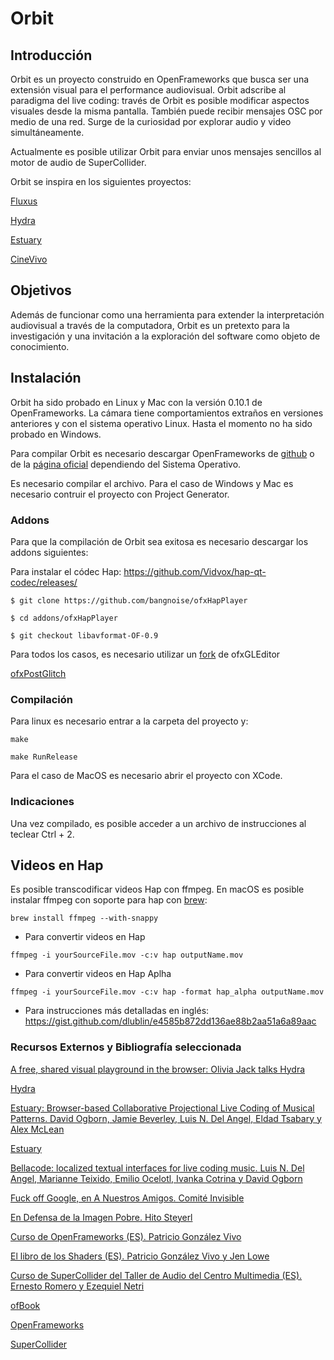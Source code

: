 # Orbit

## Introducción 

Orbit es un proyecto construido en OpenFrameworks que busca ser una extensión visual para el performance audiovisual. Orbit adscribe al paradigma del live coding: través de Orbit es posible modificar aspectos visuales desde la misma pantalla. También puede recibir mensajes OSC por medio de una red. Surge de la curiosidad por explorar audio y video simultáneamente. 

Actualmente es posible utilizar Orbit para enviar unos mensajes sencillos al motor de audio de SuperCollider. 

Orbit se inspira en los siguientes proyectos: 

[Fluxus](http://www.pawfal.org/fluxus)

[Hydra](https://github.com/ojack/hydra) 

[Estuary](https://github.com/dktr0/estuary) 

[CineVivo](https://github.com/essteban/CineVivo)

## Objetivos

Además de funcionar como una herramienta para extender la interpretación audiovisual a través de la computadora, Orbit es un pretexto para la investigación y una invitación a la exploración del software como objeto de conocimiento. 

## Instalación

Orbit ha sido probado en Linux y Mac con la versión 0.10.1 de OpenFrameworks. La cámara tiene comportamientos extraños en versiones anteriores y con el sistema operativo Linux. Hasta el momento no ha sido probado en Windows.

Para compilar Orbit es necesario descargar OpenFrameworks de [github](https://github.com/openframeworks/openFrameworks) o de la [página oficial](https://openframeworks.cc/download/) dependiendo del Sistema Operativo.

Es necesario compilar el archivo. Para el caso de Windows y Mac es necesario contruir el proyecto con Project Generator. 

### Addons

Para que la compilación de Orbit sea exitosa es necesario descargar los addons siguientes: 

Para instalar el códec Hap: https://github.com/Vidvox/hap-qt-codec/releases/

`$ git clone https://github.com/bangnoise/ofxHapPlayer`

`$ cd addons/ofxHapPlayer`

`$ git checkout libavformat-OF-0.9`

Para todos los casos, es necesario utilizar un [fork](https://github.com/bolkaaa/ofxGLEditor) de ofxGLEditor

[ofxPostGlitch](https://github.com/maxillacult/ofxPostGlitch)

### Compilación

Para linux es necesario entrar a la carpeta del proyecto y: 

`make`

`make RunRelease`

Para el caso de MacOS es necesario abrir el proyecto con XCode. 

### Indicaciones

Una vez compilado, es posible acceder a un archivo de instrucciones al teclear Ctrl + 2. 

## Videos en Hap

Es posible transcodificar videos Hap con ffmpeg. En macOS es posible instalar ffmpeg con soporte para hap con [brew](https://brew.sh/index_es):

`brew install ffmpeg --with-snappy`

* Para convertir videos en Hap

`ffmpeg -i yourSourceFile.mov -c:v hap outputName.mov`

* Para convertir videos en Hap Aplha

`ffmpeg -i yourSourceFile.mov -c:v hap -format hap_alpha outputName.mov`

* Para instrucciones más detalladas en inglés: https://gist.github.com/dlublin/e4585b872dd136ae88b2aa51a6a89aac

### Recursos Externos y Bibliografía seleccionada

[A free, shared visual playground in the browser: Olivia Jack talks Hydra](http://cdm.link/2019/02/hydra-olivia-jack/)

[Hydra](http://cdm.link/2019/02/hydra-olivia-jack/)

[Estuary: Browser-based Collaborative Projectional Live Coding of Musical Patterns. David Ogborn, Jamie Beverley, Luis N. Del Angel, Eldad Tsabary y Alex McLean](https://iclc.livecodenetwork.org/2017/cameraReady/ICLC_2017_paper_78.pdf)

[Estuary](http://intramuros.mcmaster.ca:8002/)

[Bellacode: localized textual interfaces for live coding music. Luis N. Del Angel, Marianne Teixido, Emilio Ocelotl, Ivanka Cotrina y David Ogborn](https://iclc.livecodenetwork.org/2019/papers/paper111.pdf)

[Fuck off Google, en A Nuestros Amigos. Comité Invisible](http://mexico.indymedia.org/IMG/pdf/a_nuestros_amigos_-_comite_invisible.pdf)

[En Defensa de la Imagen Pobre. Hito Steyerl](https://monoskop.org/images/7/72/Steyerl_Hito_Los_condenados_de_la_pantalla.pdf#page=18)

[Curso de OpenFrameworks (ES). Patricio González Vivo](https://github.com/patriciogonzalezvivo/cursoOF)

[El libro de los Shaders (ES). Patricio González Vivo y Jen Lowe](https://thebookofshaders.com/?lan=es)

[Curso de SuperCollider del Taller de Audio del Centro Multimedia (ES). Ernesto Romero y Ezequiel Netri](http://cmm.cenart.gob.mx/tallerdeaudio/cursos/cursocollider/textos/curso%20de%20supercollider%20principiantes.pdf)

[ofBook](https://openframeworks.cc/ofBook/chapters/foreword.html)

[OpenFrameworks](https://openframeworks.cc/)

[SuperCollider](https://supercollider.github.io/)
